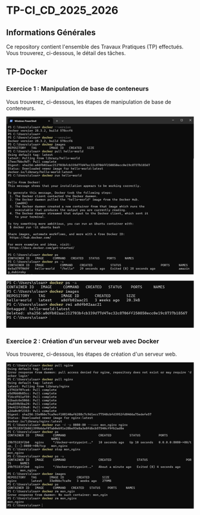 # TP-CI_CD_2025_2026

## Informations Générales

Ce repository contient l'ensemble des Travaux Pratiques (TP) effectués. Vous trouverez, ci-dessous, le détail des tâches.

## TP-Docker

### Exercice 1 : Manipulation de base de conteneurs

Vous trouverez, ci-dessous, les étapes de manipulation de base de conteneurs.

![TP Docker Capture Base 1](img\TP_Docker-base_1.png?raw=true "TP Docker Capture Base 1")

![TP Docker Capture Base 2](img\TP_Docker-base_2.png?raw=true "TP Docker Capture Base 2")

### Exercice 2 : Création d'un serveur web avec Docker

Vous trouverez, ci-dessous, les étapes de création d'un serveur web.

![TP Docker Capture Serveur Web](img\TP_Docker-serveur_web.png?raw=true "TP Docker Capture Serveur Web")

